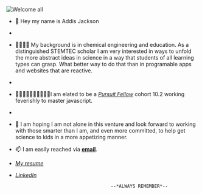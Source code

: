 ![Welcome all](https://as2.ftcdn.net/v2/jpg/05/31/67/91/1000_F_531679184_3VykZEvx3OvHKnLpl3TdaDYWT1hYjvc9.jpg)
- 🤪  Hey my name is Addis Jackson
- 
- 👨‍👨‍👦‍👦 My background is in chemical engineering and education. As a distinguished STEMTEC scholar I am very interested in ways to unfold the more abstract ideas in science in a way that students of all learning types can grasp. What better way to do that than in programable apps and websites that are reactive.
- 
- 👩🏾‍🤝‍🧑🏾👩🏾‍🤝‍🧑🏾I am elated to be a [*Pursuit Fellow*](http://pursuit.org) cohort 10.2 working feverishly to master javascript.
- 
- 💞️  I am hoping I am not alone in this venture and look forward to working with those smarter than I am, and even more committed, to help get science to kids in a more appetizing manner.
- 📫  I am easily reached via [**email**](addisjackson@pursuit.org).

- [*My resume*](https://pursuit.instructure.com/files/2001/download?download_frd=1)
- [*LinkedIn*](https://www.linkedin.com/in/addis-jackson-37aa4117)

                                         --*ALWAYS REMEMBER*--
  <!--START_SECTION:update_image-->
  <!--END_SECTION:update_image-->
<!---
addisjackson/addisjackson is a ✨ special ✨ repository because its `README.md` (this file) appears on your GitHub profile.
You can click the Preview link to take a look at your changes.
--->
